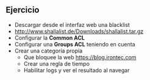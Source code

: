 ## Ejercicio

- Descargar desde el interfaz web una blacklist
 - http://www.shallalist.de/Downloads/shallalist.tar.gz
- Configurar la **Common ACL**
- Configurar una **Groups ACL** teniendo en cuenta
 - Crear una categoría propia
   - Que bloquee la web https://blog.irontec.com
   - Crear una regla de tiempo
   - Habilitar logs y ver el resultado al navegar
